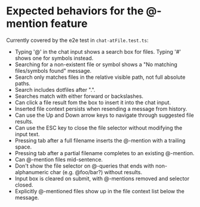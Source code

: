 # Expected behaviors for the @-mention feature

Currently covered by the e2e test in `chat-atFile.test.ts`:

- Typing '@' in the chat input shows a search box for files. Typing '#' shows one for symbols instead.
- Searching for a non-existent file or symbol shows a "No matching files/symbols found" message.
- Search only matches files in the relative visible path, not full absolute paths.
- Search includes dotfiles after ".".
- Searches match with either forward or backslashes.
- Can click a file result fom the box to insert it into the chat input.
- Inserted file context persists when resending a message from history.
- Can use the Up and Down arrow keys to navigate through suggested file results.
- Can use the ESC key to close the file selector without modifying the input text.
- Pressing tab after a full filename inserts the @-mention with a trailing space.
- Pressing tab after a partial filename completes to an existing @-mention.
- Can @-mention files mid-sentence.
- Don't show the file selector on @-queries that ends with non-alphanumeric char (e.g. @foo/bar?) without results.
- Input box is cleared on submit, with @-mentions removed and selector closed.
- Explicitly @-mentioned files show up in the file context list below the message.
